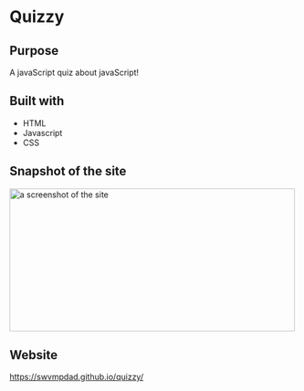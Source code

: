 # Quizzy

## Purpose
A javaScript quiz about javaScript! <br />

## Built with
* HTML
* Javascript
* CSS

## Snapshot of the site

<img src="" alt="a screenshot of the site" width=500px height=250px>

## Website
https://swvmpdad.github.io/quizzy/

